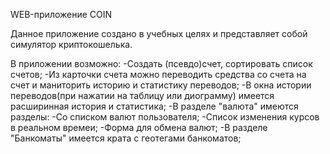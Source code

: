 WEB-приложение COIN

Данное приложение создано в учебных целях и представляет собой симулятор криптокошелька.

В приложении возможно:
-Создать (псевдо)счет, сортировать список счетов;
-Из карточки счета можно переводить средства со счета на счет и маниторить историю и статистику переводов;
-В окна истории переводов(при нажатии на таблицу или диограмму) имеется расширинная история и статистика;
-В разделе "валюта" имеются разделы:
  -Со списком валют пользователя;
  -Список изменения курсов в реальном времеи;
  -Форма для обмена валют;
-В разделе "Банкоматы" имеется крата с геотегами банкоматов;
